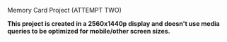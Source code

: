 Memory Card Project (ATTEMPT TWO)

**This project is created in a 2560x1440p display and doesn't use media queries to be optimized for mobile/other screen sizes.**
